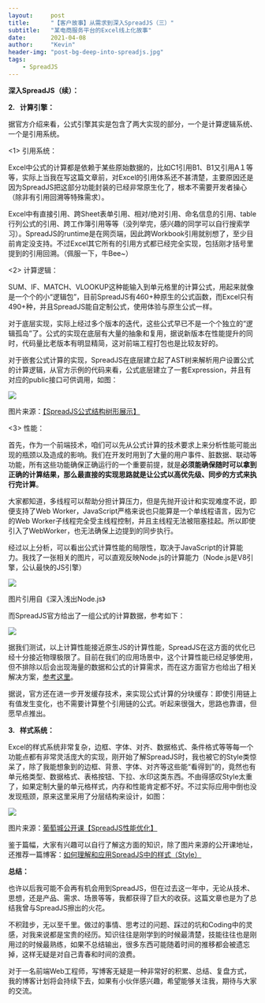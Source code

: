 ```yaml
---
layout:     post
title:      "【客户故事】从需求到深入SpreadJS（三）"
subtitle:   "某电商服务平台的Excel线上化故事"
date:       2021-04-08
author:     "Kevin"
header-img: "post-bg-deep-into-spreadjs.jpg"
tags:
    - SpreadJS
---
```


**深入SpreadJS（续）：**

**2.   计算引擎：**

据官方介绍来看，公式引擎其实是包含了两大实现的部分，一个是计算逻辑系统、一个是引用系统。

<1> 引用系统：

Excel中公式的计算都是依赖于某些原始数据的，比如C1引用B1、B1又引用A１等等，实际上当我在写这篇文章前，对Excel的引用体系还不甚清楚，主要原因还是因为SpreadJS把这部分功能封装的已经非常原生化了，根本不需要开发者操心（除非有引用回溯等特殊需求）。

Excel中有直接引用、跨Sheet表单引用、相对/绝对引用、命名信息的引用、table行列公式的引用、跨工作簿引用等等（没列举完，感兴趣的同学可以自行搜索学习）。SpreadJS的runtime是在网页端，因此跨Workbook引用就别想了，至少目前肯定没支持。不过Excel其它所有的引用方式都已经完全实现，包括刚才括号里提到的引用回溯。（佩服一下，牛Bee~）

<2> 计算逻辑：

SUM、IF、MATCH、VLOOKUP这种能输入到单元格里的计算公式，用起来就像是一个个的小“逻辑包”，目前SpreadJS有460+种原生的公式函数，而Excel只有490+种，并且SpreadJS能自定制公式，使用体验与原生公式一样。

对于底层实现，实际上经过多个版本的迭代，这些公式早已不是一个个独立的“逻辑孤岛”了。公式的实现在底层有大量的抽象和复用，据说新版本在性能提升的同时，代码量比老版本有明显精简，这对前端工程打包也是比较友好的。

对于嵌套公式计算的实现，SpreadJS在底层建立起了AST树来解析用户设置公式的计算逻辑，从官方示例的代码来看，公式底层建立了一套Expression，并且有对应的public接口可供调用，如图：

![](001.png)

图片来源：[【SpreadJS公式结构树形展示】](https://gcdn.grapecity.com.cn/showtopic-79188-1-1.html)

<3> 性能：

首先，作为一个前端技术，咱们可以先从公式计算的技术要求上来分析性能可能出现的瓶颈以及造成的影响。我们在开发时用到了大量的用户事件、脏数据、联动等功能，所有这些功能确保正确运行的一个重要前提，就是**必须能确保随时可以拿到正确的计算结果，那么最直接的实现思路就是让公式以高优先级、同步的方式来执行完计算**。

大家都知道，多线程可以帮助分担计算压力，但是先抛开设计和实现难度不说，即便支持了Web Worker，JavaScript严格来说也只能算是一个单线程语言，因为它的Web Worker子线程完全受主线程控制，并且主线程无法被阻塞挂起。所以即使引入了WebWorker，也无法确保上边提到的同步执行。

经过以上分析，可以看出公式计算性能的局限性，取决于JavaScript的计算能力。我找了一张相关的图片，可以直观反映Node.js的计算能力（Node.js是V8引擎，公认最快的JS引擎）

![](002.png)

图片引用自《深入浅出Node.js》

而SpreadJS官方给出了一组公式的计算数据，参考如下：

![](003.png)

据我们测试，以上计算性能接近原生JS的计算性能，SpreadJS在这方面的优化已经十分接近物理极限了。目前在我们的应用场景中，这个计算性能已经足够使用，但不排除以后会出现海量的数据和公式的计算需求，而在这方面官方也给出了相关解决方案，[参考这里](https://gcdn.grapecity.com.cn/forum.php?mod=viewthread&tid=74083)。

据说，官方还在进一步开发缓存技术，来实现公式计算的分块缓存：即使引用链上有值发生变化，也不需要计算整个引用链的公式。听起来很强大，思路也靠谱，但愿早点推出。

**3.   样式系统：**

Excel的样式系统非常复杂，边框、字体、对齐、数据格式、条件格式等等每一个功能点都有非常灵活庞大的实现，刚开始了解SpreadJS时，我也被它的Style类惊呆了，除了我能想象到的边框、背景、字体、对齐等这些能“看得到”的，竟然也有单元格类型、数据格式、表格按钮、下拉、水印这类东西。不由得感叹Style太重了，如果定制大量的单元格样式，内存和性能肯定都不好。不过实际应用中倒也没发现瓶颈，原来这里采用了分层结构来设计，如图：

![](004.png)

图片来源：[葡萄城公开课【SpreadJS性能优化】](https://gcdn.grapecity.com.cn/forum.php?mod=viewthread&tid=86035&extra=page%3D1%26filter%3Dtypeid%26typeid%3D274)

鉴于篇幅，大家有兴趣可以自行了解这方面的知识，除了图片来源的公开课地址，还推荐一篇博客：[如何理解和应用SpreadJS中的样式（Style）](https://www.grapecity.com.cn/blogs/how-to-understand-and-apply-spreadjs-styles)

**总结：**

也许以后我可能不会再有机会用到SpreadJS，但在过去这一年中，无论从技术、思想，还是产品、需求、场景等等，我都获得了巨大的收获。这篇文章也是为了总结我曾与SpreadJS擦出的火花。

不积跬步，无以至千里。做过的事情、思考过的问题、踩过的坑和Coding中的灵感，对我来说都是宝贵的经历。知识往往是刚学到的时候最清楚，技能往往也是刚用过的时候最熟练，如果不总结输出，很多东西可能随着时间的推移都会被遗忘掉，这样无疑是对自己青春和时间的浪费。

对于一名前端Web工程师，写博客无疑是一种非常好的积累、总结、复盘方式，我的博客计划将会持续下去，如果有小伙伴感兴趣，希望能够关注我，期待与大家的交流。

